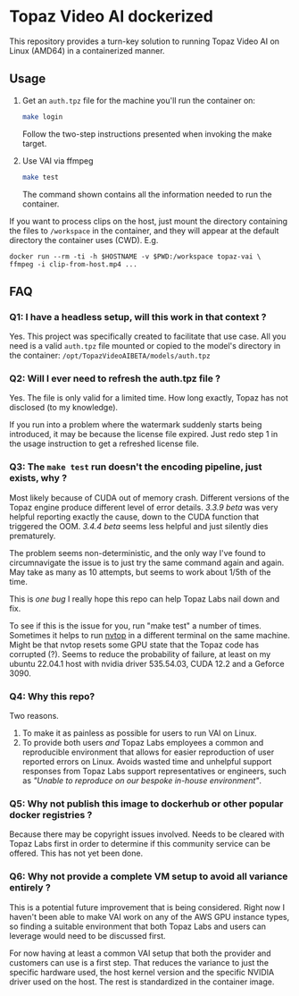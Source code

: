 # Topaz Video AI dockerized

This repository provides a turn-key solution to running Topaz Video AI on Linux (AMD64) in a containerized manner.

## Usage

1. Get an `auth.tpz` file for the machine you'll run the container on:

   ```sh
   make login
   ```

   Follow the two-step instructions presented when invoking the make target.

2. Use VAI via ffmpeg

   ```sh
   make test
   ```

   The command shown contains all the information needed to run the container.

If you want to process clips on the host, just mount the directory containing the files to `/workspace` in the container, and they will appear at the default directory the container uses (CWD).
E.g.

```
docker run --rm -ti -h $HOSTNAME -v $PWD:/workspace topaz-vai \
ffmpeg -i clip-from-host.mp4 ...
```

## FAQ

### Q1: I have a headless setup, will this work in that context ?

Yes. This project was specifically created to facilitate that use case.
All you need is a valid `auth.tpz` file mounted or copied to the model's directory in the container: `/opt/TopazVideoAIBETA/models/auth.tpz`

### Q2: Will I ever need to refresh the auth.tpz file ?
Yes. The file is only valid for a limited time. How long exactly, Topaz has not disclosed (to my knowledge).

If you run into a problem where the watermark suddenly starts being introduced, it may be because the license file expired. Just redo step 1 in the usage instruction to get a refreshed license file.

### Q3: The `make test` run doesn't the encoding pipeline, just exists, why ?

Most likely because of CUDA out of memory crash. Different versions of the Topaz engine produce different level of error details. _3.3.9 beta_ was very helpful reporting exactly the cause, down to the CUDA function that triggered the OOM. _3.4.4 beta_ seems less helpful and just silently dies prematurely.

The problem seems non-deterministic, and the only way I've found to circumnavigate the issue is to just try the same command again and again. May take as many as 10 attempts, but seems to work about 1/5th of the time.

This is _one bug_ I really hope this repo can help Topaz Labs nail down and fix.

To see if this is the issue for you, run "make test" a number of times. Sometimes it helps to run [nvtop](https://github.com/Syllo/nvtop) in a different terminal on the same machine. Might be that nvtop resets some GPU state that the Topaz code has corrupted (?). Seems to reduce the probability of failure, at least on my ubuntu 22.04.1 host with nvidia driver 535.54.03, CUDA 12.2 and a Geforce 3090.

### Q4: Why this repo?
Two reasons. 

1. To make it as painless as possible for users to run VAI on Linux.
2. To provide both users _and_ Topaz Labs employees a common and reproducible environment that allows for easier reproduction of user reported errors on Linux. Avoids wasted time and unhelpful support responses from Topaz Labs support representatives or engineers, such as _"Unable to reproduce on our bespoke in-house environment"_.

### Q5: Why not publish this image to dockerhub or other popular docker registries ?

Because there may be copyright issues involved. Needs to be cleared with Topaz Labs first in order to determine if this community service can be offered. This has not yet been done.

### Q6: Why not provide a complete VM setup to avoid all variance entirely ?

This is a potential future improvement that is being considered. Right now I haven't been able to make VAI work on any of the AWS GPU instance types, so finding a suitable environment that both Topaz Labs and users can leverage would need to be discussed first. 

For now having at least a common VAI setup that both the provider and customers can use is a first step. That reduces the variance to just the specific hardware used, the host kernel version and the specific NVIDIA driver used on the host. The rest is standardized in the container image.
